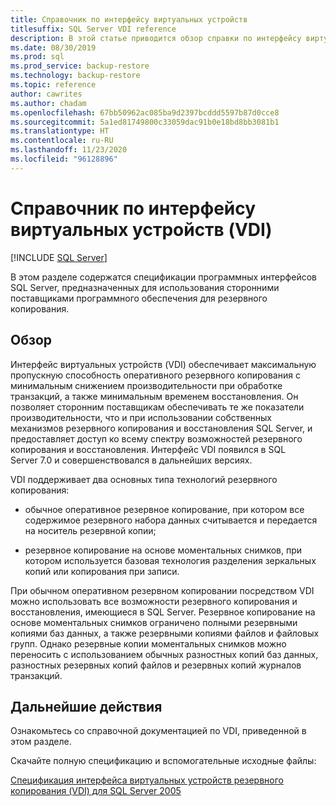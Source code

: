 ```yaml
---
title: Справочник по интерфейсу виртуальных устройств
titlesuffix: SQL Server VDI reference
description: В этой статье приводится обзор справки по интерфейсу виртуальных устройств для резервного копирования SQL Server.
ms.date: 08/30/2019
ms.prod: sql
ms.prod_service: backup-restore
ms.technology: backup-restore
ms.topic: reference
author: cawrites
ms.author: chadam
ms.openlocfilehash: 67bb50962ac085ba9d2397bcddd5597b87d0cce8
ms.sourcegitcommit: 5a1ed81749800c33059dac91b0e18bd8bb3081b1
ms.translationtype: HT
ms.contentlocale: ru-RU
ms.lasthandoff: 11/23/2020
ms.locfileid: "96128896"
---
```

# <a name="virtual-device-interface-vdi-reference"></a>Справочник по интерфейсу виртуальных устройств (VDI)

[!INCLUDE [SQL Server](../../../includes/applies-to-version/sqlserver.md)]

В этом разделе содержатся спецификации программных интерфейсов SQL Server, предназначенных для использования сторонними поставщиками программного обеспечения для резервного копирования.

## <a name="overview"></a>Обзор

Интерфейс виртуальных устройств (VDI) обеспечивает максимальную пропускную способность оперативного резервного копирования с минимальным снижением производительности при обработке транзакций, а также минимальным временем восстановления. Он позволяет сторонним поставщикам обеспечивать те же показатели производительности, что и при использовании собственных механизмов резервного копирования и восстановления SQL Server, и предоставляет доступ ко всему спектру возможностей резервного копирования и восстановления. Интерфейс VDI появился в SQL Server 7.0 и совершенствовался в дальнейших версиях.

VDI поддерживает два основных типа технологий резервного копирования:

- обычное оперативное резервное копирование, при котором все содержимое резервного набора данных считывается и передается на носитель резервной копии;

- резервное копирование на основе моментальных снимков, при котором используется базовая технология разделения зеркальных копий или копирования при записи.

При обычном оперативном резервном копировании посредством VDI можно использовать все возможности резервного копирования и восстановления, имеющиеся в SQL Server. Резервное копирование на основе моментальных снимков ограничено полными резервными копиями баз данных, а также резервными копиями файлов и файловых групп. Однако резервные копии моментальных снимков можно переносить с использованием обычных разностных копий баз данных, разностных резервных копий файлов и резервных копий журналов транзакций.

## <a name="next-steps"></a>Дальнейшие действия

Ознакомьтесь со справочной документацией по VDI, приведенной в этом разделе.

Скачайте полную спецификацию и вспомогательные исходные файлы:

[Спецификация интерфейса виртуальных устройств резервного копирования (VDI) для SQL Server 2005](https://www.microsoft.com/download/details.aspx?id=17282)
